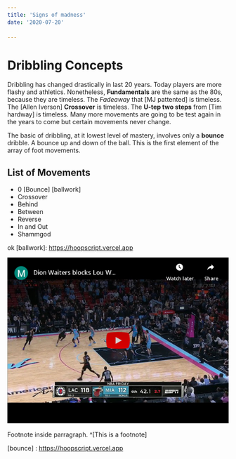 ```yaml
---
title: 'Signs of madness'
date: '2020-07-20'

---
```

# Dribbling Concepts
Dribbling has changed drastically in last 20 years. Today players are more flashy and athletics. Nonetheless, **Fundamentals** are the same as the 80s, because they are timeless. The *Fadeaway* that [MJ pattented] is timeless. The [Allen Iverson] **Crossover** is timeless. The **U-tep two steps** from [Tim hardway] is timeless. Many more movements are going to be test again in the years to come but certain movements never change.

The basic of dribbling, at it lowest level of mastery, involves only a **bounce** dribble. A bounce up and down of the ball. This is the first element of the array of foot movements.

 ##  List of Movements
 -  0 [Bounce] [ballwork]
 - Crossover
 - Behind
 - Between
 - Reverse
 - In and Out
 - Shammgod

 
ok
 [ballwork]:  https://hoopscript.vercel.app

 ![Dion Waiters](/dwaitersDef.png)

Footnote inside parragraph. ^[This is a footnote]

[bounce] : https://hoopscript.vercel.app